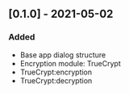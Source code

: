 ## [0.1.0] - 2021-05-02

### Added
* Base app dialog structure
* Encryption module: TrueCrypt
* TrueCrypt:encryption
* TrueCrypt:decryption